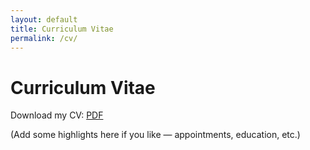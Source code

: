 ```yaml
---
layout: default
title: Curriculum Vitae
permalink: /cv/
---
```


# Curriculum Vitae

Download my CV: [PDF](/assets/Joyce_Ovalle_CV.pdf)

(Add some highlights here if you like — appointments, education, etc.)

